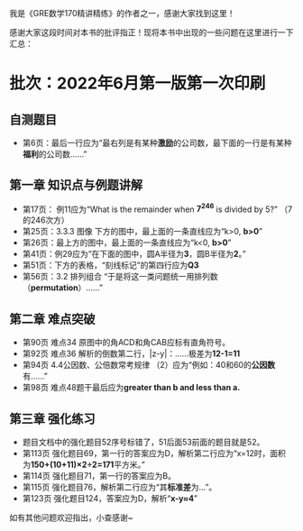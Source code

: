 
我是《GRE数学170精讲精练》的作者之一，感谢大家找到这里！

感谢大家这段时间对本书的批评指正！现将本书中出现的一些问题在这里进行一下汇总：

# 批次：2022年6月第一版第一次印刷
## 自测题目
* 第6页：最后一行应为“最右列是有某种**激励**的公司数，最下面的一行是有某种**福利**的公司数……”

## 第一章 知识点与例题讲解
* 第17页： 例11应为“What is the remainder when **$7^{246}$** is divided by 5?” （7的246次方）
* 第25页：3.3.3 图像 下方的图中，最上面的一条直线应为“k>0, **b>0**”
* 第26页：最上方的图中，最上面的一条直线应为“k<0, **b>0**”
* 第41页：例29应为“在下面的图中，圆A半径为**3**，圆B半径为**2**。”
* 第51页：下方的表格，“刻线标记”的第四行应为**Q3**
* 第56页：3.2 排列组合 “于是将这一类问题统一用排列数（**permutation**）……”

## 第二章 难点突破
* 第90页 难点34 原图中的角ACD和角CAB应标有直角符号。
* 第92页 难点36 解析的倒数第二行，|z-y|：……极差为**12-1=11**
* 第94页 4.4公因数、公倍数常考规律 （2）应为“例如：40和60的**公因数**有……”
* 第98页 难点48题干最后应为**greater than b and less than a.**

## 第三章 强化练习
* 题目文档中的强化题目52序号标错了，51后面53前面的题目就是52。
* 第113页 强化题目69，第一行的答案应为D，解析第二行应为“x=12时，面积为**150+(10+11)×2÷2=171**平方米。”
* 第114页 强化题目71，第一行的答案应为B。
* 第115页 强化题目76，解析第二行应为“其**标准差**为...”。
* 第123页 强化题目124，答案应为D，解析“**x-y≈4**”

如有其他问题欢迎指出，小查感谢~

